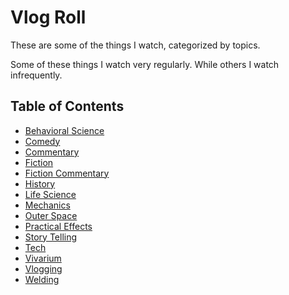 # Vlog Roll

These are some of the things I watch, categorized by topics.

Some of these things I watch very regularly.
While others I watch infrequently.

## Table of Contents
* [Behavioral Science](behavioral-science.md)
* [Comedy](comedy.md)
* [Commentary](commentary.md)
* [Fiction](fiction.md)
* [Fiction Commentary](fiction-commentary.md)
* [History](history.md)
* [Life Science](life-science.md)
* [Mechanics](mechanics.md)
* [Outer Space](outer-space.md)
* [Practical Effects](practical-effects.md)
* [Story Telling](story-telling.md)
* [Tech](tech.md)
* [Vivarium](vivarium.md)
* [Vlogging](vlogging.md)
* [Welding](welding.md)
